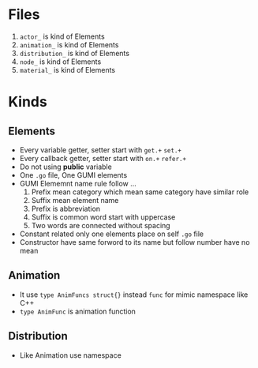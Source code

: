 
# Files
1. `actor_` is kind of Elements
1. `animation_` is kind of Elements
1. `distribution_` is kind of Elements
1. `node_` is kind of Elements
1. `material_` is kind of Elements
# Kinds
## Elements
* Every variable getter, setter start with `get.+` `set.+`
* Every callback getter, setter start with `on.+` `refer.+`
* Do not using **public** variable
* One `.go` file, One GUMI elements
* GUMI Elememnt name rule follow ...
    1. Prefix mean category which mean same category have similar role
    2. Suffix mean element name 
    3. Prefix is abbreviation
    4. Suffix is common word start with uppercase
    5. Two words are connected without spacing
* Constant related only one elements place on self `.go` file
* Constructor have same forword to its name but follow number have no mean

## Animation
* It use `type AnimFuncs struct{}` instead `func` for mimic namespace like C++
* `type AnimFunc` is animation function

## Distribution
* Like Animation use namespace